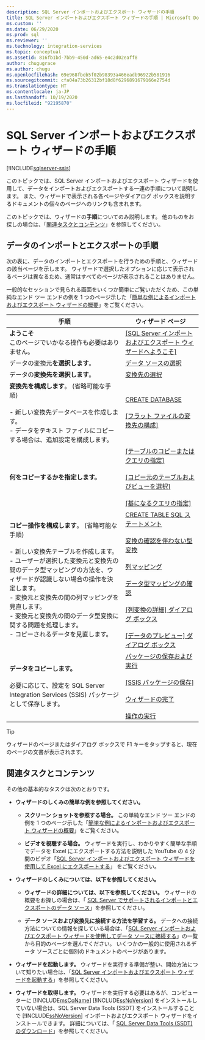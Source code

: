```yaml
---
description: SQL Server インポートおよびエクスポート ウィザードの手順
title: SQL Server インポートおよびエクスポート ウィザードの手順 | Microsoft Docs
ms.custom: ''
ms.date: 06/29/2020
ms.prod: sql
ms.reviewer: ''
ms.technology: integration-services
ms.topic: conceptual
ms.assetid: 816fb1bd-7bb9-450d-ad65-e4c2d02eaff8
author: chugugrace
ms.author: chugu
ms.openlocfilehash: 69e968fbeb5f02b98393a466eadb96922b581916
ms.sourcegitcommit: cfa04a73b26312bf18d8f6296891679166e2754d
ms.translationtype: HT
ms.contentlocale: ja-JP
ms.lasthandoff: 10/19/2020
ms.locfileid: "92195870"
---
```

# <a name="steps-in-the-sql-server-import-and-export-wizard"></a>SQL Server インポートおよびエクスポート ウィザードの手順

[!INCLUDE[sqlserver-ssis](../../includes/applies-to-version/sqlserver-ssis.md)]


このトピックでは、SQL Server インポートおよびエクスポート ウィザードを使用して、データをインポートおよびエクスポートする一連の手順について説明します。 また、ウィザードで表示される各ページやダイアログ ボックスを説明するドキュメントの個々のページへのリンクも含まれます。

このトピックでは、ウィザードの**手順**についてのみ説明します。 他のものをお探しの場合は、「[関連タスクとコンテンツ](#related)」を参照してください。

## <a name="steps-for-importing-and-exporting-data"></a>データのインポートとエクスポートの手順  
 次の表に、データのインポートとエクスポートを行うための手順と、ウィザードの該当ページを示します。 ウィザードで選択したオプションに応じて表示されるページは異なるため、通常はすべてのページが表示されることはありません。  

一般的なセッションで見られる画面をいくつか簡単にご覧いただくため、この単純なエンド ツー エンドの例を 1 つのページ示した「[簡単な例によるインポートおよびエクスポート ウィザードの概要](../../integration-services/import-export-data/get-started-with-this-simple-example-of-the-import-and-export-wizard.md)」をご覧ください。

|手順|ウィザード ページ|  
|----------|------------------|  
|**ようこそ**<br />このページでいかなる操作も必要はありません。|[[SQL Server インポートおよびエクスポート ウィザードへようこそ]](../../integration-services/import-export-data/welcome-to-sql-server-import-and-export-wizard.md)|  
|データの変換元**を選択します**。|[データ ソースの選択](../../integration-services/import-export-data/choose-a-data-source-sql-server-import-and-export-wizard.md)|  
|データの**変換先を選択します**。|[変換先の選択](../../integration-services/import-export-data/choose-a-destination-sql-server-import-and-export-wizard.md)|  
|**変換先を構成します**。 (省略可能な手順)<br /><br /> - 新しい変換先データベースを作成します。<br />- データをテキスト ファイルにコピーする場合は、追加設定を構成します。|[CREATE DATABASE](../../integration-services/import-export-data/create-database-sql-server-import-and-export-wizard.md)<br /><br />[[フラット ファイルの変換先の構成]](../../integration-services/import-export-data/configure-flat-file-destination-sql-server-import-and-export-wizard.md)|  
|**何をコピーするかを指定します。**|[[テーブルのコピーまたはクエリの指定]](../../integration-services/import-export-data/specify-table-copy-or-query-sql-server-import-and-export-wizard.md)<br /><br />[[コピー元のテーブルおよびビューを選択]](../../integration-services/import-export-data/select-source-tables-and-views-sql-server-import-and-export-wizard.md)<br /><br />[[基になるクエリの指定]](../../integration-services/import-export-data/provide-a-source-query-sql-server-import-and-export-wizard.md)|  
|**コピー操作を構成します**。 (省略可能な手順)<br /><br /> - 新しい変換先テーブルを作成します。<br />- ユーザーが選択した変換元と変換先の間のデータ型マッピングの方法を、ウィザードが認識しない場合の操作を決定します。<br />- 変換元と変換先の間の列マッピングを見直します。<br />- 変換元と変換先の間のデータ型変換に関する問題を処理します。<br />- コピーされるデータを見直します。|[CREATE TABLE SQL ステートメント](../../integration-services/import-export-data/create-table-sql-statement-sql-server-import-and-export-wizard.md)<br /><br />[変換の確認を伴わない型変換](../../integration-services/import-export-data/convert-types-without-conversion-checking-sql-server-import-and-export-wizard.md)<br /><br />[列マッピング](../../integration-services/import-export-data/column-mappings-sql-server-import-and-export-wizard.md)<br /><br />[データ型マッピングの確認](../../integration-services/import-export-data/review-data-type-mapping-sql-server-import-and-export-wizard.md)<br /><br />[[列変換の詳細] ダイアログ ボックス](../../integration-services/import-export-data/column-conversion-details-dialog-box-sql-server-import-and-export-wizard.md)<br /><br />[[データのプレビュー] ダイアログ ボックス](../../integration-services/import-export-data/preview-data-dialog-box-sql-server-import-and-export-wizard.md)|  
|**データをコピーします。**<br /><br /> 必要に応じて、設定を SQL Server Integration Services (SSIS) パッケージとして保存します。|[パッケージの保存および実行](../../integration-services/import-export-data/save-and-run-package-sql-server-import-and-export-wizard.md)<br /><br />[[SSIS パッケージの保存]](../../integration-services/import-export-data/save-ssis-package-sql-server-import-and-export-wizard.md)<br /><br />[ウィザードの完了](../../integration-services/import-export-data/complete-the-wizard-sql-server-import-and-export-wizard.md)<br /><br />[操作の実行](../../integration-services/import-export-data/performing-operation-sql-server-import-and-export-wizard.md)|  

> [!TIP]
> ウィザードのページまたはダイアログ ボックスで F1 キーをタップすると、現在のページの文書が表示されます。

## <a name="related-tasks-and-content"></a><a name="related"></a> 関連タスクとコンテンツ  
その他の基本的なタスクは次のとおりです。
-   **ウィザードのしくみの簡単な例を参照してください。**

    -   **スクリーン ショットを参照する場合。** この単純なエンド ツー エンドの例を 1 つのページ示した「[簡単な例によるインポートおよびエクスポート ウィザードの概要](../../integration-services/import-export-data/get-started-with-this-simple-example-of-the-import-and-export-wizard.md)」をご覧ください。

    -   **ビデオを視聴する場合。** ウィザードを実行し、わかりやすく簡単な手順でデータを Excel にエクスポートする方法を説明した YouTube の 4 分間のビデオ「[SQL Server インポートおよびエクスポート ウィザードを使用して Excel にエクスポートする](https://go.microsoft.com/fwlink/?linkid=829049)」 をご覧ください。

-   **ウィザードのしくみについては、以下を参照してください。**

    -   **ウィザードの詳細については、以下を参照してください。** ウィザードの概要をお探しの場合は、「 [SQL Server でサポートされるインポートとエクスポートのデータ ソース](../../integration-services/import-export-data/import-and-export-data-with-the-sql-server-import-and-export-wizard.md)」を参照してください。

    -   **データ ソースおよび変換先に接続する方法を学習する。** データへの接続方法についての情報を探している場合は、「[SQL Server インポートおよびエクスポート ウィザードを使用してデータ ソースに接続する](../../integration-services/import-export-data/connect-to-data-sources-with-the-sql-server-import-and-export-wizard.md)」の一覧から目的のページを選んでください。 いくつかの一般的に使用されるデータ ソースごとに個別のドキュメントのページがあります。 

-   **ウィザードを起動します。** ウィザードを実行する準備が整い、開始方法について知りたい場合は、「[SQL Server インポートおよびエクスポート ウィザードを起動する](../../integration-services/import-export-data/start-the-sql-server-import-and-export-wizard.md)」を参照してください。

-   **ウィザードを取得します。** ウィザードを実行する必要はあるが、コンピューターに [!INCLUDE[msCoName](../../includes/msconame-md.md)] [!INCLUDE[ssNoVersion](../../includes/ssnoversion-md.md)] をインストールしていない場合は、SQL Server Data Tools (SSDT) をインストールすることで [!INCLUDE[ssNoVersion](../../includes/ssnoversion-md.md)] インポートおよびエクスポート ウィザードをインストールできます。 詳細については、「 [SQL Server Data Tools (SSDT) のダウンロード](../../ssdt/download-sql-server-data-tools-ssdt.md)」を参照してください。